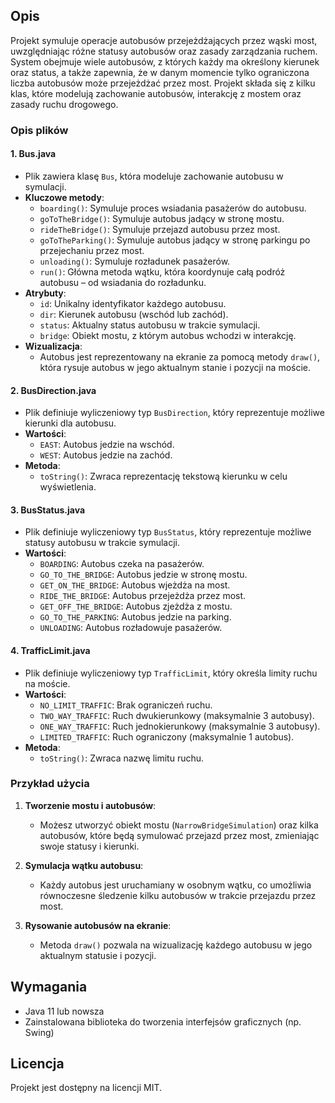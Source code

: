 ## Opis

Projekt symuluje operacje autobusów przejeżdżających przez wąski most, uwzględniając różne statusy autobusów oraz zasady zarządzania ruchem. System obejmuje wiele autobusów, z których każdy ma określony kierunek oraz status, a także zapewnia, że w danym momencie tylko ograniczona liczba autobusów może przejeżdżać przez most. Projekt składa się z kilku klas, które modelują zachowanie autobusów, interakcję z mostem oraz zasady ruchu drogowego.

### Opis plików

#### 1. **Bus.java**
   - Plik zawiera klasę `Bus`, która modeluje zachowanie autobusu w symulacji.
   - **Kluczowe metody**:
     - `boarding()`: Symuluje proces wsiadania pasażerów do autobusu.
     - `goToTheBridge()`: Symuluje autobus jadący w stronę mostu.
     - `rideTheBridge()`: Symuluje przejazd autobusu przez most.
     - `goToTheParking()`: Symuluje autobus jadący w stronę parkingu po przejechaniu przez most.
     - `unloading()`: Symuluje rozładunek pasażerów.
     - `run()`: Główna metoda wątku, która koordynuje całą podróż autobusu – od wsiadania do rozładunku.
   - **Atrybuty**:
     - `id`: Unikalny identyfikator każdego autobusu.
     - `dir`: Kierunek autobusu (wschód lub zachód).
     - `status`: Aktualny status autobusu w trakcie symulacji.
     - `bridge`: Obiekt mostu, z którym autobus wchodzi w interakcję.
   - **Wizualizacja**:
     - Autobus jest reprezentowany na ekranie za pomocą metody `draw()`, która rysuje autobus w jego aktualnym stanie i pozycji na moście.

#### 2. **BusDirection.java**
   - Plik definiuje wyliczeniowy typ `BusDirection`, który reprezentuje możliwe kierunki dla autobusu.
   - **Wartości**:
     - `EAST`: Autobus jedzie na wschód.
     - `WEST`: Autobus jedzie na zachód.
   - **Metoda**:
     - `toString()`: Zwraca reprezentację tekstową kierunku w celu wyświetlenia.

#### 3. **BusStatus.java**
   - Plik definiuje wyliczeniowy typ `BusStatus`, który reprezentuje możliwe statusy autobusu w trakcie symulacji.
   - **Wartości**:
     - `BOARDING`: Autobus czeka na pasażerów.
     - `GO_TO_THE_BRIDGE`: Autobus jedzie w stronę mostu.
     - `GET_ON_THE_BRIDGE`: Autobus wjeżdża na most.
     - `RIDE_THE_BRIDGE`: Autobus przejeżdża przez most.
     - `GET_OFF_THE_BRIDGE`: Autobus zjeżdża z mostu.
     - `GO_TO_THE_PARKING`: Autobus jedzie na parking.
     - `UNLOADING`: Autobus rozładowuje pasażerów.

#### 4. **TrafficLimit.java**
   - Plik definiuje wyliczeniowy typ `TrafficLimit`, który określa limity ruchu na moście.
   - **Wartości**:
     - `NO_LIMIT_TRAFFIC`: Brak ograniczeń ruchu.
     - `TWO_WAY_TRAFFIC`: Ruch dwukierunkowy (maksymalnie 3 autobusy).
     - `ONE_WAY_TRAFFIC`: Ruch jednokierunkowy (maksymalnie 3 autobusy).
     - `LIMITED_TRAFFIC`: Ruch ograniczony (maksymalnie 1 autobus).
   - **Metoda**:
     - `toString()`: Zwraca nazwę limitu ruchu.

### Przykład użycia

1. **Tworzenie mostu i autobusów**:
   - Możesz utworzyć obiekt mostu (`NarrowBridgeSimulation`) oraz kilka autobusów, które będą symulować przejazd przez most, zmieniając swoje statusy i kierunki.

2. **Symulacja wątku autobusu**:
   - Każdy autobus jest uruchamiany w osobnym wątku, co umożliwia równoczesne śledzenie kilku autobusów w trakcie przejazdu przez most.

3. **Rysowanie autobusów na ekranie**:
   - Metoda `draw()` pozwala na wizualizację każdego autobusu w jego aktualnym statusie i pozycji.

## Wymagania
- Java 11 lub nowsza
- Zainstalowana biblioteka do tworzenia interfejsów graficznych (np. Swing)

## Licencja
Projekt jest dostępny na licencji MIT.
